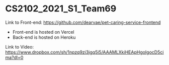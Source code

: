 # CS2102_2021_S1_Team69

Link to Front-end: https://github.com/dearvae/pet-caring-service-frontend

- Front-end is hosted on Vercel
- Back-end is hosted on Heroku

Link to Video: https://www.dropbox.com/sh/1npzq9zi3jgq5i5/AAAMLXkiHEApHgoIgocD5cima?dl=0
